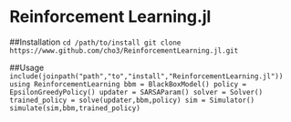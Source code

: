 # Reinforcement Learning.jl

##Installation
`cd /path/to/install
git clone https://www.github.com/cho3/ReinforcementLearning.jl.git`

##Usage
`include(joinpath("path","to","install","ReinforcementLearning.jl"))
using ReinforcementLearning
bbm = BlackBoxModel()
policy = EpsilonGreedyPolicy()
updater = SARSAParam()
solver = Solver()
trained_policy = solve(updater,bbm,policy)
sim = Simulator()
simulate(sim,bbm,trained_policy)`
